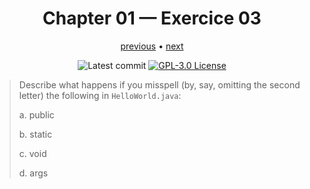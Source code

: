 <div align="center">

# Chapter 01 — Exercice 03

[previous](../exercise02) • [next](../exercise04)

![Latest commit](https://img.shields.io/github/last-commit/damienpichard/dotfiles/main?style=for-the-badge)
[![GPL-3.0 License](https://img.shields.io/badge/LICENSE-GPL--v3-blue?logo=GNU&style=for-the-badge)](https://www.gnu.org/licenses/gpl-3.0.en.html)

</div>



> Describe what happens if you misspell (by, say, omitting the second letter) the following in `HelloWorld.java`:
>
>   a. public
>
>   b. static
>
>   c. void
>
>   d. args
